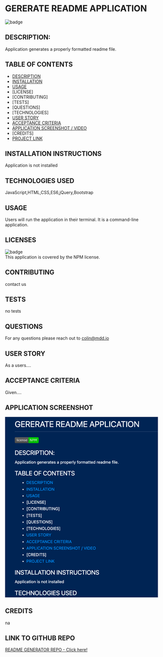 
# GERERATE README APPLICATION
![badge](https://img.shields.io/badge/license-NPM-brightgreen)

## DESCRIPTION:
Application generates a properly formatted readme file.

## TABLE OF CONTENTS
- [DESCRIPTION](##DESCRIPTION)
- [INSTALLATION](##INSTALLATION)
- [USAGE](##USAGE)
- [LICENSE]
- [CONTRIBUTING]
- [TESTS]
- [QUESTIONS]
- [TECHNOLOGIES]
- [USER STORY](#user_story)
- [ACCEPTANCE CRITERIA](#acceptance_criteria)
- [APPLICATION SCREENSHOT / VIDEO](#application_screenshot)
- [CREDITS]
- [PROJECT LINK](#link_to_github_repo)

## INSTALLATION INSTRUCTIONS
Application is not installed

## TECHNOLOGIES USED
JavaScript,HTML,CSS,ES6,jQuery,Bootstrap

## USAGE
Users will run the application in their terminal.  It is a command-line application.

## LICENSES
![badge](https://img.shields.io/badge/license-NPM-brightgreen)
<br />
This application is covered by the NPM license. 

## CONTRIBUTING
contact us

## TESTS
no tests

## QUESTIONS
For any questions please reach out to colin@mdd.io

## USER STORY
As a users....

## ACCEPTANCE CRITERIA
Given....

## APPLICATION SCREENSHOT
![alt='Screenshot of Landing Page'](./assets/screenshot.png)
   
## CREDITS
na

## LINK TO GITHUB REPO
[README GENERATOR REPO - Click here!]( https://github.com/mcelhatton/readme-generator)
  